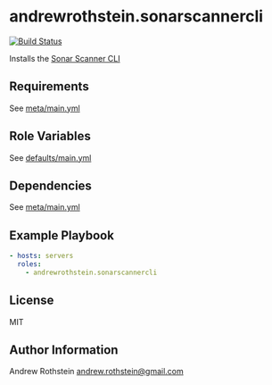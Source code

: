 andrewrothstein.sonarscannercli
=========
[![Build Status](https://travis-ci.org/andrewrothstein/ansible-sonarscannercli.svg?branch=master)](https://travis-ci.org/andrewrothstein/ansible-sonarscannercli)

Installs the [Sonar Scanner CLI](https://github.com/SonarSource/sonar-scanner-cli)

Requirements
------------

See [meta/main.yml](meta/main.yml)

Role Variables
--------------

See [defaults/main.yml](defaults/main.yml)

Dependencies
------------

See [meta/main.yml](meta/main.yml)

Example Playbook
----------------

```yml
- hosts: servers
  roles:
    - andrewrothstein.sonarscannercli
```

License
-------

MIT

Author Information
------------------

Andrew Rothstein <andrew.rothstein@gmail.com>
